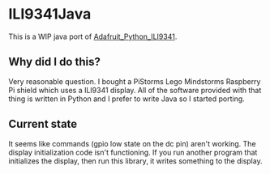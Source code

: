 # ILI9341Java

This is a WIP java port of [Adafruit_Python_ILI9341](https://github.com/adafruit/Adafruit_Python_ILI9341/blob/master/Adafruit_ILI9341/ILI9341.py).

## Why did I do this?

Very reasonable question.  I bought a PiStorms Lego Mindstorms Raspberry Pi shield which 
uses a ILI9341 display.  All of the software provided with that thing is written in Python
and I prefer to write Java so I started porting.

## Current state

It seems like commands (gpio low state on the dc pin) aren't working.  The display initialization
code isn't functioning.  If you run another program that initializes the display, then run this library,
it writes something to the display.  